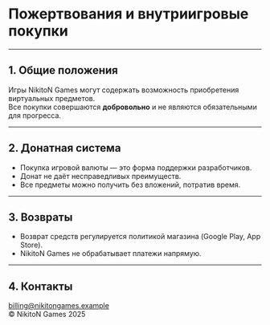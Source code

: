 # Пожертвования и внутриигровые покупки

---

## 1. Общие положения
Игры NikitoN Games могут содержать возможность приобретения виртуальных предметов.  
Все покупки совершаются **добровольно** и не являются обязательными для прогресса.

---

## 2. Донатная система
- Покупка игровой валюты — это форма поддержки разработчиков.  
- Донат не даёт несправедливых преимуществ.  
- Все предметы можно получить без вложений, потратив время.

---

## 3. Возвраты
- Возврат средств регулируется политикой магазина (Google Play, App Store).  
- NikitoN Games не обрабатывает платежи напрямую.

---

## 4. Контакты
billing@nikitongames.example  
© NikitoN Games 2025
